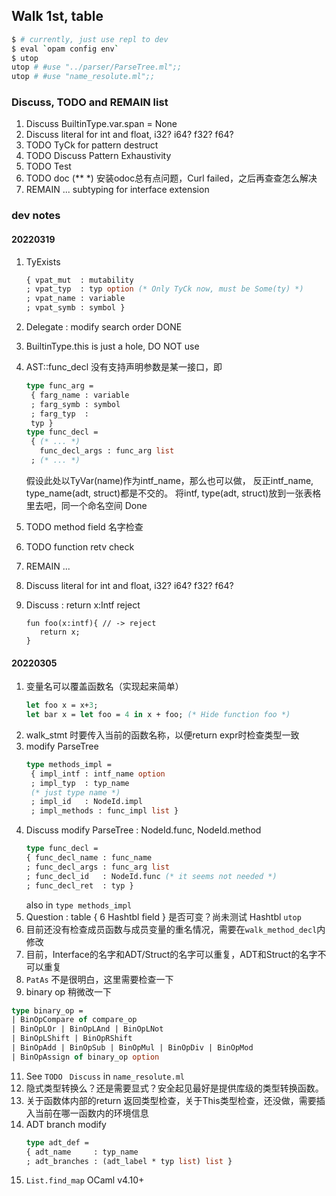 ## Walk 1st, table

```bash
$ # currently, just use repl to dev
$ eval `opam config env`
$ utop 
utop # #use "../parser/ParseTree.ml";;
utop # #use "name_resolute.ml";;
```

### Discuss, TODO and REMAIN list
1. Discuss BuiltinType.var.span = None
2. Discuss literal for int and float, i32? i64? f32? f64?
3. TODO TyCk for pattern destruct
4. TODO Discuss Pattern Exhaustivity
5. TODO Test
6. TODO doc (** *)
   安装odoc总有点问题，Curl failed，之后再查查怎么解决
7. REMAIN ... subtyping for interface extension

### dev notes
#### 20220319
1. TyExists
   ```OCaml
   { vpat_mut  : mutability
   ; vpat_typ  : typ option (* Only TyCk now, must be Some(ty) *)
   ; vpat_name : variable
   ; vpat_symb : symbol }
   ```

2. Delegate : modify search order DONE
3. BuiltinType.this is just a hole, DO NOT use
4. AST::func_decl 没有支持声明参数是某一接口，即
   ```OCaml
   type func_arg =
    { farg_name : variable
    ; farg_symb : symbol
    ; farg_typ  : 
    typ }
   type func_decl =
    { (* ... *)
      func_decl_args : func_arg list
    ; (* ... *)
   ```
   假设此处以TyVar(name)作为intf_name，那么也可以做，
   反正intf_name, type_name(adt, struct)都是不交的。
   将intf, type(adt, struct)放到一张表格里去吧，同一个命名空间
   Done

5. TODO method field 名字检查 
6. TODO function retv check
7. REMAIN ...
8. Discuss literal for int and float, i32? i64? f32? f64?
9. Discuss : return x:Intf reject
   ```deeplang
   fun foo(x:intf){ // -> reject
      return x;
   }
   ```

#### 20220305 
1. 变量名可以覆盖函数名（实现起来简单）
   ```OCaml
   let foo x = x+3;
   let bar x = let foo = 4 in x + foo; (* Hide function foo *)
   ```
2. walk_stmt 时要传入当前的函数名称，以便return expr时检查类型一致
3. modify ParseTree
   ```OCaml
   type methods_impl =
    { impl_intf : intf_name option
    ; impl_typ  : typ_name 
    (* just type name *)
    ; impl_id   : NodeId.impl
    ; impl_methods : func_impl list }
   ```
4. Discuss modify ParseTree : NodeId.func, NodeId.method
   ```OCaml
   type func_decl =
   { func_decl_name : func_name
   ; func_decl_args : func_arg list
   ; func_decl_id   : NodeId.func (* it seems not needed *)
   ; func_decl_ret  : typ }
   ```
   also in ```type methods_impl```
5. Question : table { 6 Hashtbl field } 是否可变？尚未测试
   Hashtbl ```utop```
6. 目前还没有检查成员函数与成员变量的重名情况，需要在```walk_method_decl```内修改
7. 目前，Interface的名字和ADT/Struct的名字可以重复，ADT和Struct的名字不可以重复
8. ```PatAs``` 不是很明白，这里需要检查一下
9.  binary op 稍微改一下
   ```OCaml
   type binary_op =
   | BinOpCompare of compare_op
   | BinOpLOr | BinOpLAnd | BinOpLNot
   | BinOpLShift | BinOpRShift
   | BinOpAdd | BinOpSub | BinOpMul | BinOpDiv | BinOpMod
   | BinOpAssign of binary_op option
   ```
11. See ```TODO ``` ```Discuss``` in ```name_resolute.ml```
12. 隐式类型转换么？还是需要显式？安全起见最好是提供库级的类型转换函数。
13. 关于函数体内部的return 返回类型检查，关于This类型检查，还没做，需要插入当前在哪一函数内的环境信息
14. ADT branch modify
    ```OCaml
    type adt_def =
    { adt_name     : typ_name
    ; adt_branches : (adt_label * typ list) list }
    ```
15. ```List.find_map``` OCaml v4.10+

